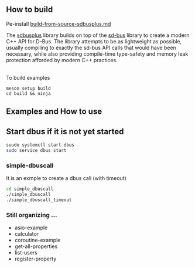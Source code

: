 
## How to build

Pe-install
[build-from-source-sdbusplus.md](build-from-source-sdbusplus.md)

The [sdbusplus] library builds on top of the [sd-bus] library to create a modern C++ API for D-Bus. The library attempts to be as lightweight as possible, usually compiling to exactly the sd-bus API calls that would have been necessary, while also providing compile-time type-safety and memory leak protection afforded by modern C++ practices.

[sdbusplus]: https://github.com/openbmc/sdbusplus
[sd-bus]: http://0pointer.net/blog/the-new-sd-bus-api-of-systemd.html

\
To build examples
```console
meson setup build
cd build && ninja
```

## Examples and How to use

## Start dbus if it is not yet started
```bash
suudo systemctl start dbus
sudo service dbus start
```

### simple-dbuscall
It is an exmple to create a dbus call (with timeout)
```bash
cd simple_dbuscall
./simple_dbuscall
./simple_dbuscall_timeout
```

### Still organizing ...
- asio-example
- calculator
- coroutine-example
- get-all-properties
- list-users
- register-property


